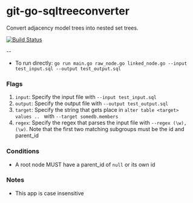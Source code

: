 # git-go-sqltreeconverter
Convert adjacency model trees into nested set trees.

[![Build Status](https://travis-ci.org/jadekler/git-go-sqltreeconverter.svg)](https://travis-ci.org/jadekler/git-go-sqltreeconverter)

--

- To run directly: `go run main.go raw_node.go linked_node.go --input test_input.sql --output test_output.sql`

### Flags

1. `input`: Specify the input file with `--input test_input.sql`
1. `output`: Specify the output file with `--output test_output.sql`
1. `target`: Specify the string that gets place in `alter table <target> values .. ` with `--target somedb.members`
1. `regex`: Specify the regex that parses the input file with `--regex (\w),(\w)`. Note that the first two matching subgroups must be the id and parent_id

### Conditions

- A root node MUST have a parent_id of `null` or its own id

### Notes

- This app is case insensitive